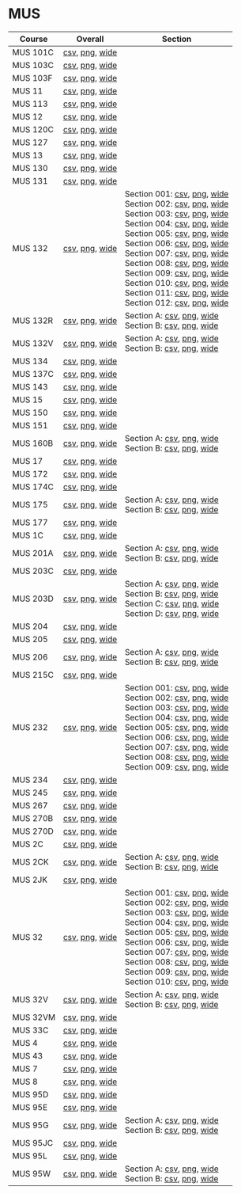 # MUS

| Course | Overall | Section |
| ------ | ------- | ------- |
| MUS 101C | [csv](https://github.com/UCSD-Historical-Enrollment-Data/2024Spring/blob/main/overall/MUS%20101C.csv), [png](https://raw.githubusercontent.com/UCSD-Historical-Enrollment-Data/2024Spring/main/plot_overall/MUS%20101C.png), [wide](https://raw.githubusercontent.com/UCSD-Historical-Enrollment-Data/2024Spring/main/plot_overall_wide/MUS%20101C.png) |  |
| MUS 103C | [csv](https://github.com/UCSD-Historical-Enrollment-Data/2024Spring/blob/main/overall/MUS%20103C.csv), [png](https://raw.githubusercontent.com/UCSD-Historical-Enrollment-Data/2024Spring/main/plot_overall/MUS%20103C.png), [wide](https://raw.githubusercontent.com/UCSD-Historical-Enrollment-Data/2024Spring/main/plot_overall_wide/MUS%20103C.png) |  |
| MUS 103F | [csv](https://github.com/UCSD-Historical-Enrollment-Data/2024Spring/blob/main/overall/MUS%20103F.csv), [png](https://raw.githubusercontent.com/UCSD-Historical-Enrollment-Data/2024Spring/main/plot_overall/MUS%20103F.png), [wide](https://raw.githubusercontent.com/UCSD-Historical-Enrollment-Data/2024Spring/main/plot_overall_wide/MUS%20103F.png) |  |
| MUS 11 | [csv](https://github.com/UCSD-Historical-Enrollment-Data/2024Spring/blob/main/overall/MUS%2011.csv), [png](https://raw.githubusercontent.com/UCSD-Historical-Enrollment-Data/2024Spring/main/plot_overall/MUS%2011.png), [wide](https://raw.githubusercontent.com/UCSD-Historical-Enrollment-Data/2024Spring/main/plot_overall_wide/MUS%2011.png) |  |
| MUS 113 | [csv](https://github.com/UCSD-Historical-Enrollment-Data/2024Spring/blob/main/overall/MUS%20113.csv), [png](https://raw.githubusercontent.com/UCSD-Historical-Enrollment-Data/2024Spring/main/plot_overall/MUS%20113.png), [wide](https://raw.githubusercontent.com/UCSD-Historical-Enrollment-Data/2024Spring/main/plot_overall_wide/MUS%20113.png) |  |
| MUS 12 | [csv](https://github.com/UCSD-Historical-Enrollment-Data/2024Spring/blob/main/overall/MUS%2012.csv), [png](https://raw.githubusercontent.com/UCSD-Historical-Enrollment-Data/2024Spring/main/plot_overall/MUS%2012.png), [wide](https://raw.githubusercontent.com/UCSD-Historical-Enrollment-Data/2024Spring/main/plot_overall_wide/MUS%2012.png) |  |
| MUS 120C | [csv](https://github.com/UCSD-Historical-Enrollment-Data/2024Spring/blob/main/overall/MUS%20120C.csv), [png](https://raw.githubusercontent.com/UCSD-Historical-Enrollment-Data/2024Spring/main/plot_overall/MUS%20120C.png), [wide](https://raw.githubusercontent.com/UCSD-Historical-Enrollment-Data/2024Spring/main/plot_overall_wide/MUS%20120C.png) |  |
| MUS 127 | [csv](https://github.com/UCSD-Historical-Enrollment-Data/2024Spring/blob/main/overall/MUS%20127.csv), [png](https://raw.githubusercontent.com/UCSD-Historical-Enrollment-Data/2024Spring/main/plot_overall/MUS%20127.png), [wide](https://raw.githubusercontent.com/UCSD-Historical-Enrollment-Data/2024Spring/main/plot_overall_wide/MUS%20127.png) |  |
| MUS 13 | [csv](https://github.com/UCSD-Historical-Enrollment-Data/2024Spring/blob/main/overall/MUS%2013.csv), [png](https://raw.githubusercontent.com/UCSD-Historical-Enrollment-Data/2024Spring/main/plot_overall/MUS%2013.png), [wide](https://raw.githubusercontent.com/UCSD-Historical-Enrollment-Data/2024Spring/main/plot_overall_wide/MUS%2013.png) |  |
| MUS 130 | [csv](https://github.com/UCSD-Historical-Enrollment-Data/2024Spring/blob/main/overall/MUS%20130.csv), [png](https://raw.githubusercontent.com/UCSD-Historical-Enrollment-Data/2024Spring/main/plot_overall/MUS%20130.png), [wide](https://raw.githubusercontent.com/UCSD-Historical-Enrollment-Data/2024Spring/main/plot_overall_wide/MUS%20130.png) |  |
| MUS 131 | [csv](https://github.com/UCSD-Historical-Enrollment-Data/2024Spring/blob/main/overall/MUS%20131.csv), [png](https://raw.githubusercontent.com/UCSD-Historical-Enrollment-Data/2024Spring/main/plot_overall/MUS%20131.png), [wide](https://raw.githubusercontent.com/UCSD-Historical-Enrollment-Data/2024Spring/main/plot_overall_wide/MUS%20131.png) |  |
| MUS 132 | [csv](https://github.com/UCSD-Historical-Enrollment-Data/2024Spring/blob/main/overall/MUS%20132.csv), [png](https://raw.githubusercontent.com/UCSD-Historical-Enrollment-Data/2024Spring/main/plot_overall/MUS%20132.png), [wide](https://raw.githubusercontent.com/UCSD-Historical-Enrollment-Data/2024Spring/main/plot_overall_wide/MUS%20132.png) | Section 001: [csv](https://github.com/UCSD-Historical-Enrollment-Data/2024Spring/blob/main/section/MUS%20132_001.csv), [png](https://raw.githubusercontent.com/UCSD-Historical-Enrollment-Data/2024Spring/main/plot_section/MUS%20132_001.png), [wide](https://raw.githubusercontent.com/UCSD-Historical-Enrollment-Data/2024Spring/main/plot_section_wide/MUS%20132_001.png)<br>Section 002: [csv](https://github.com/UCSD-Historical-Enrollment-Data/2024Spring/blob/main/section/MUS%20132_002.csv), [png](https://raw.githubusercontent.com/UCSD-Historical-Enrollment-Data/2024Spring/main/plot_section/MUS%20132_002.png), [wide](https://raw.githubusercontent.com/UCSD-Historical-Enrollment-Data/2024Spring/main/plot_section_wide/MUS%20132_002.png)<br>Section 003: [csv](https://github.com/UCSD-Historical-Enrollment-Data/2024Spring/blob/main/section/MUS%20132_003.csv), [png](https://raw.githubusercontent.com/UCSD-Historical-Enrollment-Data/2024Spring/main/plot_section/MUS%20132_003.png), [wide](https://raw.githubusercontent.com/UCSD-Historical-Enrollment-Data/2024Spring/main/plot_section_wide/MUS%20132_003.png)<br>Section 004: [csv](https://github.com/UCSD-Historical-Enrollment-Data/2024Spring/blob/main/section/MUS%20132_004.csv), [png](https://raw.githubusercontent.com/UCSD-Historical-Enrollment-Data/2024Spring/main/plot_section/MUS%20132_004.png), [wide](https://raw.githubusercontent.com/UCSD-Historical-Enrollment-Data/2024Spring/main/plot_section_wide/MUS%20132_004.png)<br>Section 005: [csv](https://github.com/UCSD-Historical-Enrollment-Data/2024Spring/blob/main/section/MUS%20132_005.csv), [png](https://raw.githubusercontent.com/UCSD-Historical-Enrollment-Data/2024Spring/main/plot_section/MUS%20132_005.png), [wide](https://raw.githubusercontent.com/UCSD-Historical-Enrollment-Data/2024Spring/main/plot_section_wide/MUS%20132_005.png)<br>Section 006: [csv](https://github.com/UCSD-Historical-Enrollment-Data/2024Spring/blob/main/section/MUS%20132_006.csv), [png](https://raw.githubusercontent.com/UCSD-Historical-Enrollment-Data/2024Spring/main/plot_section/MUS%20132_006.png), [wide](https://raw.githubusercontent.com/UCSD-Historical-Enrollment-Data/2024Spring/main/plot_section_wide/MUS%20132_006.png)<br>Section 007: [csv](https://github.com/UCSD-Historical-Enrollment-Data/2024Spring/blob/main/section/MUS%20132_007.csv), [png](https://raw.githubusercontent.com/UCSD-Historical-Enrollment-Data/2024Spring/main/plot_section/MUS%20132_007.png), [wide](https://raw.githubusercontent.com/UCSD-Historical-Enrollment-Data/2024Spring/main/plot_section_wide/MUS%20132_007.png)<br>Section 008: [csv](https://github.com/UCSD-Historical-Enrollment-Data/2024Spring/blob/main/section/MUS%20132_008.csv), [png](https://raw.githubusercontent.com/UCSD-Historical-Enrollment-Data/2024Spring/main/plot_section/MUS%20132_008.png), [wide](https://raw.githubusercontent.com/UCSD-Historical-Enrollment-Data/2024Spring/main/plot_section_wide/MUS%20132_008.png)<br>Section 009: [csv](https://github.com/UCSD-Historical-Enrollment-Data/2024Spring/blob/main/section/MUS%20132_009.csv), [png](https://raw.githubusercontent.com/UCSD-Historical-Enrollment-Data/2024Spring/main/plot_section/MUS%20132_009.png), [wide](https://raw.githubusercontent.com/UCSD-Historical-Enrollment-Data/2024Spring/main/plot_section_wide/MUS%20132_009.png)<br>Section 010: [csv](https://github.com/UCSD-Historical-Enrollment-Data/2024Spring/blob/main/section/MUS%20132_010.csv), [png](https://raw.githubusercontent.com/UCSD-Historical-Enrollment-Data/2024Spring/main/plot_section/MUS%20132_010.png), [wide](https://raw.githubusercontent.com/UCSD-Historical-Enrollment-Data/2024Spring/main/plot_section_wide/MUS%20132_010.png)<br>Section 011: [csv](https://github.com/UCSD-Historical-Enrollment-Data/2024Spring/blob/main/section/MUS%20132_011.csv), [png](https://raw.githubusercontent.com/UCSD-Historical-Enrollment-Data/2024Spring/main/plot_section/MUS%20132_011.png), [wide](https://raw.githubusercontent.com/UCSD-Historical-Enrollment-Data/2024Spring/main/plot_section_wide/MUS%20132_011.png)<br>Section 012: [csv](https://github.com/UCSD-Historical-Enrollment-Data/2024Spring/blob/main/section/MUS%20132_012.csv), [png](https://raw.githubusercontent.com/UCSD-Historical-Enrollment-Data/2024Spring/main/plot_section/MUS%20132_012.png), [wide](https://raw.githubusercontent.com/UCSD-Historical-Enrollment-Data/2024Spring/main/plot_section_wide/MUS%20132_012.png) |
| MUS 132R | [csv](https://github.com/UCSD-Historical-Enrollment-Data/2024Spring/blob/main/overall/MUS%20132R.csv), [png](https://raw.githubusercontent.com/UCSD-Historical-Enrollment-Data/2024Spring/main/plot_overall/MUS%20132R.png), [wide](https://raw.githubusercontent.com/UCSD-Historical-Enrollment-Data/2024Spring/main/plot_overall_wide/MUS%20132R.png) | Section A: [csv](https://github.com/UCSD-Historical-Enrollment-Data/2024Spring/blob/main/section/MUS%20132R_A.csv), [png](https://raw.githubusercontent.com/UCSD-Historical-Enrollment-Data/2024Spring/main/plot_section/MUS%20132R_A.png), [wide](https://raw.githubusercontent.com/UCSD-Historical-Enrollment-Data/2024Spring/main/plot_section_wide/MUS%20132R_A.png)<br>Section B: [csv](https://github.com/UCSD-Historical-Enrollment-Data/2024Spring/blob/main/section/MUS%20132R_B.csv), [png](https://raw.githubusercontent.com/UCSD-Historical-Enrollment-Data/2024Spring/main/plot_section/MUS%20132R_B.png), [wide](https://raw.githubusercontent.com/UCSD-Historical-Enrollment-Data/2024Spring/main/plot_section_wide/MUS%20132R_B.png) |
| MUS 132V | [csv](https://github.com/UCSD-Historical-Enrollment-Data/2024Spring/blob/main/overall/MUS%20132V.csv), [png](https://raw.githubusercontent.com/UCSD-Historical-Enrollment-Data/2024Spring/main/plot_overall/MUS%20132V.png), [wide](https://raw.githubusercontent.com/UCSD-Historical-Enrollment-Data/2024Spring/main/plot_overall_wide/MUS%20132V.png) | Section A: [csv](https://github.com/UCSD-Historical-Enrollment-Data/2024Spring/blob/main/section/MUS%20132V_A.csv), [png](https://raw.githubusercontent.com/UCSD-Historical-Enrollment-Data/2024Spring/main/plot_section/MUS%20132V_A.png), [wide](https://raw.githubusercontent.com/UCSD-Historical-Enrollment-Data/2024Spring/main/plot_section_wide/MUS%20132V_A.png)<br>Section B: [csv](https://github.com/UCSD-Historical-Enrollment-Data/2024Spring/blob/main/section/MUS%20132V_B.csv), [png](https://raw.githubusercontent.com/UCSD-Historical-Enrollment-Data/2024Spring/main/plot_section/MUS%20132V_B.png), [wide](https://raw.githubusercontent.com/UCSD-Historical-Enrollment-Data/2024Spring/main/plot_section_wide/MUS%20132V_B.png) |
| MUS 134 | [csv](https://github.com/UCSD-Historical-Enrollment-Data/2024Spring/blob/main/overall/MUS%20134.csv), [png](https://raw.githubusercontent.com/UCSD-Historical-Enrollment-Data/2024Spring/main/plot_overall/MUS%20134.png), [wide](https://raw.githubusercontent.com/UCSD-Historical-Enrollment-Data/2024Spring/main/plot_overall_wide/MUS%20134.png) |  |
| MUS 137C | [csv](https://github.com/UCSD-Historical-Enrollment-Data/2024Spring/blob/main/overall/MUS%20137C.csv), [png](https://raw.githubusercontent.com/UCSD-Historical-Enrollment-Data/2024Spring/main/plot_overall/MUS%20137C.png), [wide](https://raw.githubusercontent.com/UCSD-Historical-Enrollment-Data/2024Spring/main/plot_overall_wide/MUS%20137C.png) |  |
| MUS 143 | [csv](https://github.com/UCSD-Historical-Enrollment-Data/2024Spring/blob/main/overall/MUS%20143.csv), [png](https://raw.githubusercontent.com/UCSD-Historical-Enrollment-Data/2024Spring/main/plot_overall/MUS%20143.png), [wide](https://raw.githubusercontent.com/UCSD-Historical-Enrollment-Data/2024Spring/main/plot_overall_wide/MUS%20143.png) |  |
| MUS 15 | [csv](https://github.com/UCSD-Historical-Enrollment-Data/2024Spring/blob/main/overall/MUS%2015.csv), [png](https://raw.githubusercontent.com/UCSD-Historical-Enrollment-Data/2024Spring/main/plot_overall/MUS%2015.png), [wide](https://raw.githubusercontent.com/UCSD-Historical-Enrollment-Data/2024Spring/main/plot_overall_wide/MUS%2015.png) |  |
| MUS 150 | [csv](https://github.com/UCSD-Historical-Enrollment-Data/2024Spring/blob/main/overall/MUS%20150.csv), [png](https://raw.githubusercontent.com/UCSD-Historical-Enrollment-Data/2024Spring/main/plot_overall/MUS%20150.png), [wide](https://raw.githubusercontent.com/UCSD-Historical-Enrollment-Data/2024Spring/main/plot_overall_wide/MUS%20150.png) |  |
| MUS 151 | [csv](https://github.com/UCSD-Historical-Enrollment-Data/2024Spring/blob/main/overall/MUS%20151.csv), [png](https://raw.githubusercontent.com/UCSD-Historical-Enrollment-Data/2024Spring/main/plot_overall/MUS%20151.png), [wide](https://raw.githubusercontent.com/UCSD-Historical-Enrollment-Data/2024Spring/main/plot_overall_wide/MUS%20151.png) |  |
| MUS 160B | [csv](https://github.com/UCSD-Historical-Enrollment-Data/2024Spring/blob/main/overall/MUS%20160B.csv), [png](https://raw.githubusercontent.com/UCSD-Historical-Enrollment-Data/2024Spring/main/plot_overall/MUS%20160B.png), [wide](https://raw.githubusercontent.com/UCSD-Historical-Enrollment-Data/2024Spring/main/plot_overall_wide/MUS%20160B.png) | Section A: [csv](https://github.com/UCSD-Historical-Enrollment-Data/2024Spring/blob/main/section/MUS%20160B_A.csv), [png](https://raw.githubusercontent.com/UCSD-Historical-Enrollment-Data/2024Spring/main/plot_section/MUS%20160B_A.png), [wide](https://raw.githubusercontent.com/UCSD-Historical-Enrollment-Data/2024Spring/main/plot_section_wide/MUS%20160B_A.png)<br>Section B: [csv](https://github.com/UCSD-Historical-Enrollment-Data/2024Spring/blob/main/section/MUS%20160B_B.csv), [png](https://raw.githubusercontent.com/UCSD-Historical-Enrollment-Data/2024Spring/main/plot_section/MUS%20160B_B.png), [wide](https://raw.githubusercontent.com/UCSD-Historical-Enrollment-Data/2024Spring/main/plot_section_wide/MUS%20160B_B.png) |
| MUS 17 | [csv](https://github.com/UCSD-Historical-Enrollment-Data/2024Spring/blob/main/overall/MUS%2017.csv), [png](https://raw.githubusercontent.com/UCSD-Historical-Enrollment-Data/2024Spring/main/plot_overall/MUS%2017.png), [wide](https://raw.githubusercontent.com/UCSD-Historical-Enrollment-Data/2024Spring/main/plot_overall_wide/MUS%2017.png) |  |
| MUS 172 | [csv](https://github.com/UCSD-Historical-Enrollment-Data/2024Spring/blob/main/overall/MUS%20172.csv), [png](https://raw.githubusercontent.com/UCSD-Historical-Enrollment-Data/2024Spring/main/plot_overall/MUS%20172.png), [wide](https://raw.githubusercontent.com/UCSD-Historical-Enrollment-Data/2024Spring/main/plot_overall_wide/MUS%20172.png) |  |
| MUS 174C | [csv](https://github.com/UCSD-Historical-Enrollment-Data/2024Spring/blob/main/overall/MUS%20174C.csv), [png](https://raw.githubusercontent.com/UCSD-Historical-Enrollment-Data/2024Spring/main/plot_overall/MUS%20174C.png), [wide](https://raw.githubusercontent.com/UCSD-Historical-Enrollment-Data/2024Spring/main/plot_overall_wide/MUS%20174C.png) |  |
| MUS 175 | [csv](https://github.com/UCSD-Historical-Enrollment-Data/2024Spring/blob/main/overall/MUS%20175.csv), [png](https://raw.githubusercontent.com/UCSD-Historical-Enrollment-Data/2024Spring/main/plot_overall/MUS%20175.png), [wide](https://raw.githubusercontent.com/UCSD-Historical-Enrollment-Data/2024Spring/main/plot_overall_wide/MUS%20175.png) | Section A: [csv](https://github.com/UCSD-Historical-Enrollment-Data/2024Spring/blob/main/section/MUS%20175_A.csv), [png](https://raw.githubusercontent.com/UCSD-Historical-Enrollment-Data/2024Spring/main/plot_section/MUS%20175_A.png), [wide](https://raw.githubusercontent.com/UCSD-Historical-Enrollment-Data/2024Spring/main/plot_section_wide/MUS%20175_A.png)<br>Section B: [csv](https://github.com/UCSD-Historical-Enrollment-Data/2024Spring/blob/main/section/MUS%20175_B.csv), [png](https://raw.githubusercontent.com/UCSD-Historical-Enrollment-Data/2024Spring/main/plot_section/MUS%20175_B.png), [wide](https://raw.githubusercontent.com/UCSD-Historical-Enrollment-Data/2024Spring/main/plot_section_wide/MUS%20175_B.png) |
| MUS 177 | [csv](https://github.com/UCSD-Historical-Enrollment-Data/2024Spring/blob/main/overall/MUS%20177.csv), [png](https://raw.githubusercontent.com/UCSD-Historical-Enrollment-Data/2024Spring/main/plot_overall/MUS%20177.png), [wide](https://raw.githubusercontent.com/UCSD-Historical-Enrollment-Data/2024Spring/main/plot_overall_wide/MUS%20177.png) |  |
| MUS 1C | [csv](https://github.com/UCSD-Historical-Enrollment-Data/2024Spring/blob/main/overall/MUS%201C.csv), [png](https://raw.githubusercontent.com/UCSD-Historical-Enrollment-Data/2024Spring/main/plot_overall/MUS%201C.png), [wide](https://raw.githubusercontent.com/UCSD-Historical-Enrollment-Data/2024Spring/main/plot_overall_wide/MUS%201C.png) |  |
| MUS 201A | [csv](https://github.com/UCSD-Historical-Enrollment-Data/2024Spring/blob/main/overall/MUS%20201A.csv), [png](https://raw.githubusercontent.com/UCSD-Historical-Enrollment-Data/2024Spring/main/plot_overall/MUS%20201A.png), [wide](https://raw.githubusercontent.com/UCSD-Historical-Enrollment-Data/2024Spring/main/plot_overall_wide/MUS%20201A.png) | Section A: [csv](https://github.com/UCSD-Historical-Enrollment-Data/2024Spring/blob/main/section/MUS%20201A_A.csv), [png](https://raw.githubusercontent.com/UCSD-Historical-Enrollment-Data/2024Spring/main/plot_section/MUS%20201A_A.png), [wide](https://raw.githubusercontent.com/UCSD-Historical-Enrollment-Data/2024Spring/main/plot_section_wide/MUS%20201A_A.png)<br>Section B: [csv](https://github.com/UCSD-Historical-Enrollment-Data/2024Spring/blob/main/section/MUS%20201A_B.csv), [png](https://raw.githubusercontent.com/UCSD-Historical-Enrollment-Data/2024Spring/main/plot_section/MUS%20201A_B.png), [wide](https://raw.githubusercontent.com/UCSD-Historical-Enrollment-Data/2024Spring/main/plot_section_wide/MUS%20201A_B.png) |
| MUS 203C | [csv](https://github.com/UCSD-Historical-Enrollment-Data/2024Spring/blob/main/overall/MUS%20203C.csv), [png](https://raw.githubusercontent.com/UCSD-Historical-Enrollment-Data/2024Spring/main/plot_overall/MUS%20203C.png), [wide](https://raw.githubusercontent.com/UCSD-Historical-Enrollment-Data/2024Spring/main/plot_overall_wide/MUS%20203C.png) |  |
| MUS 203D | [csv](https://github.com/UCSD-Historical-Enrollment-Data/2024Spring/blob/main/overall/MUS%20203D.csv), [png](https://raw.githubusercontent.com/UCSD-Historical-Enrollment-Data/2024Spring/main/plot_overall/MUS%20203D.png), [wide](https://raw.githubusercontent.com/UCSD-Historical-Enrollment-Data/2024Spring/main/plot_overall_wide/MUS%20203D.png) | Section A: [csv](https://github.com/UCSD-Historical-Enrollment-Data/2024Spring/blob/main/section/MUS%20203D_A.csv), [png](https://raw.githubusercontent.com/UCSD-Historical-Enrollment-Data/2024Spring/main/plot_section/MUS%20203D_A.png), [wide](https://raw.githubusercontent.com/UCSD-Historical-Enrollment-Data/2024Spring/main/plot_section_wide/MUS%20203D_A.png)<br>Section B: [csv](https://github.com/UCSD-Historical-Enrollment-Data/2024Spring/blob/main/section/MUS%20203D_B.csv), [png](https://raw.githubusercontent.com/UCSD-Historical-Enrollment-Data/2024Spring/main/plot_section/MUS%20203D_B.png), [wide](https://raw.githubusercontent.com/UCSD-Historical-Enrollment-Data/2024Spring/main/plot_section_wide/MUS%20203D_B.png)<br>Section C: [csv](https://github.com/UCSD-Historical-Enrollment-Data/2024Spring/blob/main/section/MUS%20203D_C.csv), [png](https://raw.githubusercontent.com/UCSD-Historical-Enrollment-Data/2024Spring/main/plot_section/MUS%20203D_C.png), [wide](https://raw.githubusercontent.com/UCSD-Historical-Enrollment-Data/2024Spring/main/plot_section_wide/MUS%20203D_C.png)<br>Section D: [csv](https://github.com/UCSD-Historical-Enrollment-Data/2024Spring/blob/main/section/MUS%20203D_D.csv), [png](https://raw.githubusercontent.com/UCSD-Historical-Enrollment-Data/2024Spring/main/plot_section/MUS%20203D_D.png), [wide](https://raw.githubusercontent.com/UCSD-Historical-Enrollment-Data/2024Spring/main/plot_section_wide/MUS%20203D_D.png) |
| MUS 204 | [csv](https://github.com/UCSD-Historical-Enrollment-Data/2024Spring/blob/main/overall/MUS%20204.csv), [png](https://raw.githubusercontent.com/UCSD-Historical-Enrollment-Data/2024Spring/main/plot_overall/MUS%20204.png), [wide](https://raw.githubusercontent.com/UCSD-Historical-Enrollment-Data/2024Spring/main/plot_overall_wide/MUS%20204.png) |  |
| MUS 205 | [csv](https://github.com/UCSD-Historical-Enrollment-Data/2024Spring/blob/main/overall/MUS%20205.csv), [png](https://raw.githubusercontent.com/UCSD-Historical-Enrollment-Data/2024Spring/main/plot_overall/MUS%20205.png), [wide](https://raw.githubusercontent.com/UCSD-Historical-Enrollment-Data/2024Spring/main/plot_overall_wide/MUS%20205.png) |  |
| MUS 206 | [csv](https://github.com/UCSD-Historical-Enrollment-Data/2024Spring/blob/main/overall/MUS%20206.csv), [png](https://raw.githubusercontent.com/UCSD-Historical-Enrollment-Data/2024Spring/main/plot_overall/MUS%20206.png), [wide](https://raw.githubusercontent.com/UCSD-Historical-Enrollment-Data/2024Spring/main/plot_overall_wide/MUS%20206.png) | Section A: [csv](https://github.com/UCSD-Historical-Enrollment-Data/2024Spring/blob/main/section/MUS%20206_A.csv), [png](https://raw.githubusercontent.com/UCSD-Historical-Enrollment-Data/2024Spring/main/plot_section/MUS%20206_A.png), [wide](https://raw.githubusercontent.com/UCSD-Historical-Enrollment-Data/2024Spring/main/plot_section_wide/MUS%20206_A.png)<br>Section B: [csv](https://github.com/UCSD-Historical-Enrollment-Data/2024Spring/blob/main/section/MUS%20206_B.csv), [png](https://raw.githubusercontent.com/UCSD-Historical-Enrollment-Data/2024Spring/main/plot_section/MUS%20206_B.png), [wide](https://raw.githubusercontent.com/UCSD-Historical-Enrollment-Data/2024Spring/main/plot_section_wide/MUS%20206_B.png) |
| MUS 215C | [csv](https://github.com/UCSD-Historical-Enrollment-Data/2024Spring/blob/main/overall/MUS%20215C.csv), [png](https://raw.githubusercontent.com/UCSD-Historical-Enrollment-Data/2024Spring/main/plot_overall/MUS%20215C.png), [wide](https://raw.githubusercontent.com/UCSD-Historical-Enrollment-Data/2024Spring/main/plot_overall_wide/MUS%20215C.png) |  |
| MUS 232 | [csv](https://github.com/UCSD-Historical-Enrollment-Data/2024Spring/blob/main/overall/MUS%20232.csv), [png](https://raw.githubusercontent.com/UCSD-Historical-Enrollment-Data/2024Spring/main/plot_overall/MUS%20232.png), [wide](https://raw.githubusercontent.com/UCSD-Historical-Enrollment-Data/2024Spring/main/plot_overall_wide/MUS%20232.png) | Section 001: [csv](https://github.com/UCSD-Historical-Enrollment-Data/2024Spring/blob/main/section/MUS%20232_001.csv), [png](https://raw.githubusercontent.com/UCSD-Historical-Enrollment-Data/2024Spring/main/plot_section/MUS%20232_001.png), [wide](https://raw.githubusercontent.com/UCSD-Historical-Enrollment-Data/2024Spring/main/plot_section_wide/MUS%20232_001.png)<br>Section 002: [csv](https://github.com/UCSD-Historical-Enrollment-Data/2024Spring/blob/main/section/MUS%20232_002.csv), [png](https://raw.githubusercontent.com/UCSD-Historical-Enrollment-Data/2024Spring/main/plot_section/MUS%20232_002.png), [wide](https://raw.githubusercontent.com/UCSD-Historical-Enrollment-Data/2024Spring/main/plot_section_wide/MUS%20232_002.png)<br>Section 003: [csv](https://github.com/UCSD-Historical-Enrollment-Data/2024Spring/blob/main/section/MUS%20232_003.csv), [png](https://raw.githubusercontent.com/UCSD-Historical-Enrollment-Data/2024Spring/main/plot_section/MUS%20232_003.png), [wide](https://raw.githubusercontent.com/UCSD-Historical-Enrollment-Data/2024Spring/main/plot_section_wide/MUS%20232_003.png)<br>Section 004: [csv](https://github.com/UCSD-Historical-Enrollment-Data/2024Spring/blob/main/section/MUS%20232_004.csv), [png](https://raw.githubusercontent.com/UCSD-Historical-Enrollment-Data/2024Spring/main/plot_section/MUS%20232_004.png), [wide](https://raw.githubusercontent.com/UCSD-Historical-Enrollment-Data/2024Spring/main/plot_section_wide/MUS%20232_004.png)<br>Section 005: [csv](https://github.com/UCSD-Historical-Enrollment-Data/2024Spring/blob/main/section/MUS%20232_005.csv), [png](https://raw.githubusercontent.com/UCSD-Historical-Enrollment-Data/2024Spring/main/plot_section/MUS%20232_005.png), [wide](https://raw.githubusercontent.com/UCSD-Historical-Enrollment-Data/2024Spring/main/plot_section_wide/MUS%20232_005.png)<br>Section 006: [csv](https://github.com/UCSD-Historical-Enrollment-Data/2024Spring/blob/main/section/MUS%20232_006.csv), [png](https://raw.githubusercontent.com/UCSD-Historical-Enrollment-Data/2024Spring/main/plot_section/MUS%20232_006.png), [wide](https://raw.githubusercontent.com/UCSD-Historical-Enrollment-Data/2024Spring/main/plot_section_wide/MUS%20232_006.png)<br>Section 007: [csv](https://github.com/UCSD-Historical-Enrollment-Data/2024Spring/blob/main/section/MUS%20232_007.csv), [png](https://raw.githubusercontent.com/UCSD-Historical-Enrollment-Data/2024Spring/main/plot_section/MUS%20232_007.png), [wide](https://raw.githubusercontent.com/UCSD-Historical-Enrollment-Data/2024Spring/main/plot_section_wide/MUS%20232_007.png)<br>Section 008: [csv](https://github.com/UCSD-Historical-Enrollment-Data/2024Spring/blob/main/section/MUS%20232_008.csv), [png](https://raw.githubusercontent.com/UCSD-Historical-Enrollment-Data/2024Spring/main/plot_section/MUS%20232_008.png), [wide](https://raw.githubusercontent.com/UCSD-Historical-Enrollment-Data/2024Spring/main/plot_section_wide/MUS%20232_008.png)<br>Section 009: [csv](https://github.com/UCSD-Historical-Enrollment-Data/2024Spring/blob/main/section/MUS%20232_009.csv), [png](https://raw.githubusercontent.com/UCSD-Historical-Enrollment-Data/2024Spring/main/plot_section/MUS%20232_009.png), [wide](https://raw.githubusercontent.com/UCSD-Historical-Enrollment-Data/2024Spring/main/plot_section_wide/MUS%20232_009.png) |
| MUS 234 | [csv](https://github.com/UCSD-Historical-Enrollment-Data/2024Spring/blob/main/overall/MUS%20234.csv), [png](https://raw.githubusercontent.com/UCSD-Historical-Enrollment-Data/2024Spring/main/plot_overall/MUS%20234.png), [wide](https://raw.githubusercontent.com/UCSD-Historical-Enrollment-Data/2024Spring/main/plot_overall_wide/MUS%20234.png) |  |
| MUS 245 | [csv](https://github.com/UCSD-Historical-Enrollment-Data/2024Spring/blob/main/overall/MUS%20245.csv), [png](https://raw.githubusercontent.com/UCSD-Historical-Enrollment-Data/2024Spring/main/plot_overall/MUS%20245.png), [wide](https://raw.githubusercontent.com/UCSD-Historical-Enrollment-Data/2024Spring/main/plot_overall_wide/MUS%20245.png) |  |
| MUS 267 | [csv](https://github.com/UCSD-Historical-Enrollment-Data/2024Spring/blob/main/overall/MUS%20267.csv), [png](https://raw.githubusercontent.com/UCSD-Historical-Enrollment-Data/2024Spring/main/plot_overall/MUS%20267.png), [wide](https://raw.githubusercontent.com/UCSD-Historical-Enrollment-Data/2024Spring/main/plot_overall_wide/MUS%20267.png) |  |
| MUS 270B | [csv](https://github.com/UCSD-Historical-Enrollment-Data/2024Spring/blob/main/overall/MUS%20270B.csv), [png](https://raw.githubusercontent.com/UCSD-Historical-Enrollment-Data/2024Spring/main/plot_overall/MUS%20270B.png), [wide](https://raw.githubusercontent.com/UCSD-Historical-Enrollment-Data/2024Spring/main/plot_overall_wide/MUS%20270B.png) |  |
| MUS 270D | [csv](https://github.com/UCSD-Historical-Enrollment-Data/2024Spring/blob/main/overall/MUS%20270D.csv), [png](https://raw.githubusercontent.com/UCSD-Historical-Enrollment-Data/2024Spring/main/plot_overall/MUS%20270D.png), [wide](https://raw.githubusercontent.com/UCSD-Historical-Enrollment-Data/2024Spring/main/plot_overall_wide/MUS%20270D.png) |  |
| MUS 2C | [csv](https://github.com/UCSD-Historical-Enrollment-Data/2024Spring/blob/main/overall/MUS%202C.csv), [png](https://raw.githubusercontent.com/UCSD-Historical-Enrollment-Data/2024Spring/main/plot_overall/MUS%202C.png), [wide](https://raw.githubusercontent.com/UCSD-Historical-Enrollment-Data/2024Spring/main/plot_overall_wide/MUS%202C.png) |  |
| MUS 2CK | [csv](https://github.com/UCSD-Historical-Enrollment-Data/2024Spring/blob/main/overall/MUS%202CK.csv), [png](https://raw.githubusercontent.com/UCSD-Historical-Enrollment-Data/2024Spring/main/plot_overall/MUS%202CK.png), [wide](https://raw.githubusercontent.com/UCSD-Historical-Enrollment-Data/2024Spring/main/plot_overall_wide/MUS%202CK.png) | Section A: [csv](https://github.com/UCSD-Historical-Enrollment-Data/2024Spring/blob/main/section/MUS%202CK_A.csv), [png](https://raw.githubusercontent.com/UCSD-Historical-Enrollment-Data/2024Spring/main/plot_section/MUS%202CK_A.png), [wide](https://raw.githubusercontent.com/UCSD-Historical-Enrollment-Data/2024Spring/main/plot_section_wide/MUS%202CK_A.png)<br>Section B: [csv](https://github.com/UCSD-Historical-Enrollment-Data/2024Spring/blob/main/section/MUS%202CK_B.csv), [png](https://raw.githubusercontent.com/UCSD-Historical-Enrollment-Data/2024Spring/main/plot_section/MUS%202CK_B.png), [wide](https://raw.githubusercontent.com/UCSD-Historical-Enrollment-Data/2024Spring/main/plot_section_wide/MUS%202CK_B.png) |
| MUS 2JK | [csv](https://github.com/UCSD-Historical-Enrollment-Data/2024Spring/blob/main/overall/MUS%202JK.csv), [png](https://raw.githubusercontent.com/UCSD-Historical-Enrollment-Data/2024Spring/main/plot_overall/MUS%202JK.png), [wide](https://raw.githubusercontent.com/UCSD-Historical-Enrollment-Data/2024Spring/main/plot_overall_wide/MUS%202JK.png) |  |
| MUS 32 | [csv](https://github.com/UCSD-Historical-Enrollment-Data/2024Spring/blob/main/overall/MUS%2032.csv), [png](https://raw.githubusercontent.com/UCSD-Historical-Enrollment-Data/2024Spring/main/plot_overall/MUS%2032.png), [wide](https://raw.githubusercontent.com/UCSD-Historical-Enrollment-Data/2024Spring/main/plot_overall_wide/MUS%2032.png) | Section 001: [csv](https://github.com/UCSD-Historical-Enrollment-Data/2024Spring/blob/main/section/MUS%2032_001.csv), [png](https://raw.githubusercontent.com/UCSD-Historical-Enrollment-Data/2024Spring/main/plot_section/MUS%2032_001.png), [wide](https://raw.githubusercontent.com/UCSD-Historical-Enrollment-Data/2024Spring/main/plot_section_wide/MUS%2032_001.png)<br>Section 002: [csv](https://github.com/UCSD-Historical-Enrollment-Data/2024Spring/blob/main/section/MUS%2032_002.csv), [png](https://raw.githubusercontent.com/UCSD-Historical-Enrollment-Data/2024Spring/main/plot_section/MUS%2032_002.png), [wide](https://raw.githubusercontent.com/UCSD-Historical-Enrollment-Data/2024Spring/main/plot_section_wide/MUS%2032_002.png)<br>Section 003: [csv](https://github.com/UCSD-Historical-Enrollment-Data/2024Spring/blob/main/section/MUS%2032_003.csv), [png](https://raw.githubusercontent.com/UCSD-Historical-Enrollment-Data/2024Spring/main/plot_section/MUS%2032_003.png), [wide](https://raw.githubusercontent.com/UCSD-Historical-Enrollment-Data/2024Spring/main/plot_section_wide/MUS%2032_003.png)<br>Section 004: [csv](https://github.com/UCSD-Historical-Enrollment-Data/2024Spring/blob/main/section/MUS%2032_004.csv), [png](https://raw.githubusercontent.com/UCSD-Historical-Enrollment-Data/2024Spring/main/plot_section/MUS%2032_004.png), [wide](https://raw.githubusercontent.com/UCSD-Historical-Enrollment-Data/2024Spring/main/plot_section_wide/MUS%2032_004.png)<br>Section 005: [csv](https://github.com/UCSD-Historical-Enrollment-Data/2024Spring/blob/main/section/MUS%2032_005.csv), [png](https://raw.githubusercontent.com/UCSD-Historical-Enrollment-Data/2024Spring/main/plot_section/MUS%2032_005.png), [wide](https://raw.githubusercontent.com/UCSD-Historical-Enrollment-Data/2024Spring/main/plot_section_wide/MUS%2032_005.png)<br>Section 006: [csv](https://github.com/UCSD-Historical-Enrollment-Data/2024Spring/blob/main/section/MUS%2032_006.csv), [png](https://raw.githubusercontent.com/UCSD-Historical-Enrollment-Data/2024Spring/main/plot_section/MUS%2032_006.png), [wide](https://raw.githubusercontent.com/UCSD-Historical-Enrollment-Data/2024Spring/main/plot_section_wide/MUS%2032_006.png)<br>Section 007: [csv](https://github.com/UCSD-Historical-Enrollment-Data/2024Spring/blob/main/section/MUS%2032_007.csv), [png](https://raw.githubusercontent.com/UCSD-Historical-Enrollment-Data/2024Spring/main/plot_section/MUS%2032_007.png), [wide](https://raw.githubusercontent.com/UCSD-Historical-Enrollment-Data/2024Spring/main/plot_section_wide/MUS%2032_007.png)<br>Section 008: [csv](https://github.com/UCSD-Historical-Enrollment-Data/2024Spring/blob/main/section/MUS%2032_008.csv), [png](https://raw.githubusercontent.com/UCSD-Historical-Enrollment-Data/2024Spring/main/plot_section/MUS%2032_008.png), [wide](https://raw.githubusercontent.com/UCSD-Historical-Enrollment-Data/2024Spring/main/plot_section_wide/MUS%2032_008.png)<br>Section 009: [csv](https://github.com/UCSD-Historical-Enrollment-Data/2024Spring/blob/main/section/MUS%2032_009.csv), [png](https://raw.githubusercontent.com/UCSD-Historical-Enrollment-Data/2024Spring/main/plot_section/MUS%2032_009.png), [wide](https://raw.githubusercontent.com/UCSD-Historical-Enrollment-Data/2024Spring/main/plot_section_wide/MUS%2032_009.png)<br>Section 010: [csv](https://github.com/UCSD-Historical-Enrollment-Data/2024Spring/blob/main/section/MUS%2032_010.csv), [png](https://raw.githubusercontent.com/UCSD-Historical-Enrollment-Data/2024Spring/main/plot_section/MUS%2032_010.png), [wide](https://raw.githubusercontent.com/UCSD-Historical-Enrollment-Data/2024Spring/main/plot_section_wide/MUS%2032_010.png) |
| MUS 32V | [csv](https://github.com/UCSD-Historical-Enrollment-Data/2024Spring/blob/main/overall/MUS%2032V.csv), [png](https://raw.githubusercontent.com/UCSD-Historical-Enrollment-Data/2024Spring/main/plot_overall/MUS%2032V.png), [wide](https://raw.githubusercontent.com/UCSD-Historical-Enrollment-Data/2024Spring/main/plot_overall_wide/MUS%2032V.png) | Section A: [csv](https://github.com/UCSD-Historical-Enrollment-Data/2024Spring/blob/main/section/MUS%2032V_A.csv), [png](https://raw.githubusercontent.com/UCSD-Historical-Enrollment-Data/2024Spring/main/plot_section/MUS%2032V_A.png), [wide](https://raw.githubusercontent.com/UCSD-Historical-Enrollment-Data/2024Spring/main/plot_section_wide/MUS%2032V_A.png)<br>Section B: [csv](https://github.com/UCSD-Historical-Enrollment-Data/2024Spring/blob/main/section/MUS%2032V_B.csv), [png](https://raw.githubusercontent.com/UCSD-Historical-Enrollment-Data/2024Spring/main/plot_section/MUS%2032V_B.png), [wide](https://raw.githubusercontent.com/UCSD-Historical-Enrollment-Data/2024Spring/main/plot_section_wide/MUS%2032V_B.png) |
| MUS 32VM | [csv](https://github.com/UCSD-Historical-Enrollment-Data/2024Spring/blob/main/overall/MUS%2032VM.csv), [png](https://raw.githubusercontent.com/UCSD-Historical-Enrollment-Data/2024Spring/main/plot_overall/MUS%2032VM.png), [wide](https://raw.githubusercontent.com/UCSD-Historical-Enrollment-Data/2024Spring/main/plot_overall_wide/MUS%2032VM.png) |  |
| MUS 33C | [csv](https://github.com/UCSD-Historical-Enrollment-Data/2024Spring/blob/main/overall/MUS%2033C.csv), [png](https://raw.githubusercontent.com/UCSD-Historical-Enrollment-Data/2024Spring/main/plot_overall/MUS%2033C.png), [wide](https://raw.githubusercontent.com/UCSD-Historical-Enrollment-Data/2024Spring/main/plot_overall_wide/MUS%2033C.png) |  |
| MUS 4 | [csv](https://github.com/UCSD-Historical-Enrollment-Data/2024Spring/blob/main/overall/MUS%204.csv), [png](https://raw.githubusercontent.com/UCSD-Historical-Enrollment-Data/2024Spring/main/plot_overall/MUS%204.png), [wide](https://raw.githubusercontent.com/UCSD-Historical-Enrollment-Data/2024Spring/main/plot_overall_wide/MUS%204.png) |  |
| MUS 43 | [csv](https://github.com/UCSD-Historical-Enrollment-Data/2024Spring/blob/main/overall/MUS%2043.csv), [png](https://raw.githubusercontent.com/UCSD-Historical-Enrollment-Data/2024Spring/main/plot_overall/MUS%2043.png), [wide](https://raw.githubusercontent.com/UCSD-Historical-Enrollment-Data/2024Spring/main/plot_overall_wide/MUS%2043.png) |  |
| MUS 7 | [csv](https://github.com/UCSD-Historical-Enrollment-Data/2024Spring/blob/main/overall/MUS%207.csv), [png](https://raw.githubusercontent.com/UCSD-Historical-Enrollment-Data/2024Spring/main/plot_overall/MUS%207.png), [wide](https://raw.githubusercontent.com/UCSD-Historical-Enrollment-Data/2024Spring/main/plot_overall_wide/MUS%207.png) |  |
| MUS 8 | [csv](https://github.com/UCSD-Historical-Enrollment-Data/2024Spring/blob/main/overall/MUS%208.csv), [png](https://raw.githubusercontent.com/UCSD-Historical-Enrollment-Data/2024Spring/main/plot_overall/MUS%208.png), [wide](https://raw.githubusercontent.com/UCSD-Historical-Enrollment-Data/2024Spring/main/plot_overall_wide/MUS%208.png) |  |
| MUS 95D | [csv](https://github.com/UCSD-Historical-Enrollment-Data/2024Spring/blob/main/overall/MUS%2095D.csv), [png](https://raw.githubusercontent.com/UCSD-Historical-Enrollment-Data/2024Spring/main/plot_overall/MUS%2095D.png), [wide](https://raw.githubusercontent.com/UCSD-Historical-Enrollment-Data/2024Spring/main/plot_overall_wide/MUS%2095D.png) |  |
| MUS 95E | [csv](https://github.com/UCSD-Historical-Enrollment-Data/2024Spring/blob/main/overall/MUS%2095E.csv), [png](https://raw.githubusercontent.com/UCSD-Historical-Enrollment-Data/2024Spring/main/plot_overall/MUS%2095E.png), [wide](https://raw.githubusercontent.com/UCSD-Historical-Enrollment-Data/2024Spring/main/plot_overall_wide/MUS%2095E.png) |  |
| MUS 95G | [csv](https://github.com/UCSD-Historical-Enrollment-Data/2024Spring/blob/main/overall/MUS%2095G.csv), [png](https://raw.githubusercontent.com/UCSD-Historical-Enrollment-Data/2024Spring/main/plot_overall/MUS%2095G.png), [wide](https://raw.githubusercontent.com/UCSD-Historical-Enrollment-Data/2024Spring/main/plot_overall_wide/MUS%2095G.png) | Section A: [csv](https://github.com/UCSD-Historical-Enrollment-Data/2024Spring/blob/main/section/MUS%2095G_A.csv), [png](https://raw.githubusercontent.com/UCSD-Historical-Enrollment-Data/2024Spring/main/plot_section/MUS%2095G_A.png), [wide](https://raw.githubusercontent.com/UCSD-Historical-Enrollment-Data/2024Spring/main/plot_section_wide/MUS%2095G_A.png)<br>Section B: [csv](https://github.com/UCSD-Historical-Enrollment-Data/2024Spring/blob/main/section/MUS%2095G_B.csv), [png](https://raw.githubusercontent.com/UCSD-Historical-Enrollment-Data/2024Spring/main/plot_section/MUS%2095G_B.png), [wide](https://raw.githubusercontent.com/UCSD-Historical-Enrollment-Data/2024Spring/main/plot_section_wide/MUS%2095G_B.png) |
| MUS 95JC | [csv](https://github.com/UCSD-Historical-Enrollment-Data/2024Spring/blob/main/overall/MUS%2095JC.csv), [png](https://raw.githubusercontent.com/UCSD-Historical-Enrollment-Data/2024Spring/main/plot_overall/MUS%2095JC.png), [wide](https://raw.githubusercontent.com/UCSD-Historical-Enrollment-Data/2024Spring/main/plot_overall_wide/MUS%2095JC.png) |  |
| MUS 95L | [csv](https://github.com/UCSD-Historical-Enrollment-Data/2024Spring/blob/main/overall/MUS%2095L.csv), [png](https://raw.githubusercontent.com/UCSD-Historical-Enrollment-Data/2024Spring/main/plot_overall/MUS%2095L.png), [wide](https://raw.githubusercontent.com/UCSD-Historical-Enrollment-Data/2024Spring/main/plot_overall_wide/MUS%2095L.png) |  |
| MUS 95W | [csv](https://github.com/UCSD-Historical-Enrollment-Data/2024Spring/blob/main/overall/MUS%2095W.csv), [png](https://raw.githubusercontent.com/UCSD-Historical-Enrollment-Data/2024Spring/main/plot_overall/MUS%2095W.png), [wide](https://raw.githubusercontent.com/UCSD-Historical-Enrollment-Data/2024Spring/main/plot_overall_wide/MUS%2095W.png) | Section A: [csv](https://github.com/UCSD-Historical-Enrollment-Data/2024Spring/blob/main/section/MUS%2095W_A.csv), [png](https://raw.githubusercontent.com/UCSD-Historical-Enrollment-Data/2024Spring/main/plot_section/MUS%2095W_A.png), [wide](https://raw.githubusercontent.com/UCSD-Historical-Enrollment-Data/2024Spring/main/plot_section_wide/MUS%2095W_A.png)<br>Section B: [csv](https://github.com/UCSD-Historical-Enrollment-Data/2024Spring/blob/main/section/MUS%2095W_B.csv), [png](https://raw.githubusercontent.com/UCSD-Historical-Enrollment-Data/2024Spring/main/plot_section/MUS%2095W_B.png), [wide](https://raw.githubusercontent.com/UCSD-Historical-Enrollment-Data/2024Spring/main/plot_section_wide/MUS%2095W_B.png) |
